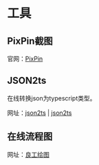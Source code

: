 # 工具

## PixPin截图

官网：[PixPin](https://pixpinapp.com)

## JSON2ts

在线转换json为typescript类型。

网址：[json2ts](https://tooltt.com/json2typescript/) | [json2ts](https://transform.tools/json-to-typescript)

## 在线流程图

网址：[良工绘图](https://www.lghuitu.com/diagrams/)
